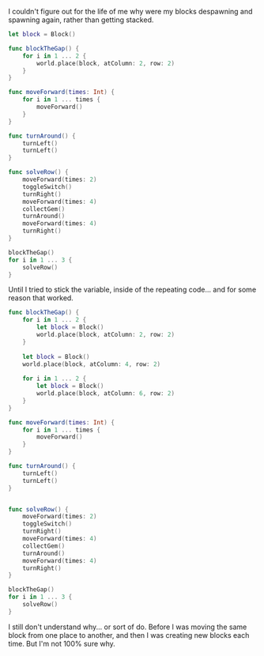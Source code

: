 I couldn't figure out for the life of me why were my blocks despawning and spawning again, rather than getting stacked.

```swift
let block = Block()

func blockTheGap() {
    for i in 1 ... 2 {
        world.place(block, atColumn: 2, row: 2)
    }
}

func moveForward(times: Int) {
    for i in 1 ... times {
        moveForward()
    }
}

func turnAround() {
    turnLeft()
    turnLeft()
}

func solveRow() {
    moveForward(times: 2)
    toggleSwitch()
    turnRight()
    moveForward(times: 4)
    collectGem()
    turnAround()
    moveForward(times: 4)
    turnRight()
}

blockTheGap()
for i in 1 ... 3 {
    solveRow()
}
```

Until I tried to stick the variable, inside of the repeating code... and for some reason that worked.

```swift
func blockTheGap() {
    for i in 1 ... 2 {
        let block = Block()
        world.place(block, atColumn: 2, row: 2)
    }
    
    let block = Block()
    world.place(block, atColumn: 4, row: 2)
    
    for i in 1 ... 2 {
        let block = Block()
        world.place(block, atColumn: 6, row: 2)
    }
}

func moveForward(times: Int) {
    for i in 1 ... times {
        moveForward()
    }
}

func turnAround() {
    turnLeft()
    turnLeft()
}


func solveRow() {
    moveForward(times: 2)
    toggleSwitch()
    turnRight()
    moveForward(times: 4)
    collectGem()
    turnAround()
    moveForward(times: 4)
    turnRight()
}

blockTheGap()
for i in 1 ... 3 {
    solveRow()
}
```
I still don't understand why... or sort of do. Before I was moving the same block from one place to another, and then I was creating new blocks each time.
But I'm not 100% sure why.

